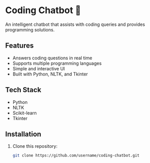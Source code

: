 # Coding Chatbot 🤖

An intelligent chatbot that assists with coding queries and provides programming solutions.

## Features
- Answers coding questions in real time
- Supports multiple programming languages
- Simple and interactive UI
- Built with Python, NLTK, and Tkinter

## Tech Stack
- Python
- NLTK
- Scikit-learn
- Tkinter

## Installation
1. Clone this repository:
   ```bash
   git clone https://github.com/username/coding-chatbot.git
